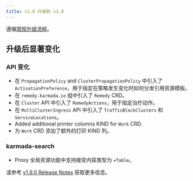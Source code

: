 ```yaml
---
title: v1.8 升级到 v1.9
---
```


遵循[常规升级流程](./README.md)。

## 升级后显著变化

### API 变化

* 在 `PropagationPolicy` and `ClusterPropagationPolicy` 中引入了 `ActivationPreference`，用于指定在策略发生变化时如何分发引用资源模板。
* 在 `remedy.karmada.io` 组中引入了 `Remedy` CRD。
* 在 `Cluster` API 中引入了 `RemedyActions`，用于指定治疗动作。
* 在 `MultiClusterIngress` API 中引入了 `TrafficBlockClusters` 和 `ServiceLocations`。
* Added additional printer columns KIND for `Work` CRD.
* 为 `Work` CRD 添加了额外的打印 KIND 列。

### karmada-search

* Proxy 全局资源功能中支持接受内容类型为 `=Table`。

请参考 [v1.9.0 Release Notes](https://github.com/karmada-io/karmada/releases/tag/v1.9.0) 获取更多信息。
